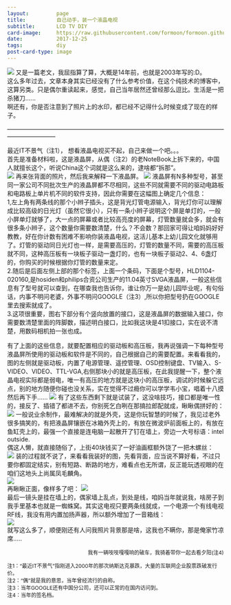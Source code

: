 ```yaml
---
layout:         page
title:          自己动手，装一个液晶电视
subtitle:       LCD TV DIY
card-image:     https://raw.githubusercontent.com/formoon/formoon.github.io/master/attachments/201712/25/DSCO07091900586s-full.jpg
date:           2017-12-25
tags:           diy
post-card-type: image
---
```

![](https://raw.githubusercontent.com/formoon/formoon.github.io/master/attachments/201712/25/DSCO07091900586s-full.jpg)
又是一篇老文，我屈指算了算，大概是14年前，也就是2003年写的:D。  
这么多年过去，文章本身其实已经没有了什么参考价值，在这个纯技术的博客中，这算另类。只是偶尔重读起来，感觉，自己当年居然还曾经那么逗比。生活是一把杀猪刀......  
啊还有，你是否注意到了照片上的水印，都已经不记得什么时候变成了现在的样子。  

————————————————————————————————————————————

最近IT不景气（注1）， 想看液晶电视买不起，自己来做一个吧。。。  
首先是准备材料啦，这是液晶屏，从偶（注2）的老NoteBook上拆下来的，中国人就擅长这个，听说China这个词就是这么来的，逮啥都“拆那”。  
![](https://raw.githubusercontent.com/formoon/formoon.github.io/master/attachments/201712/25/DSCO07032022521s-full.jpg)
再来张背面的照片，然后我来解释一下液晶屏。
![](https://raw.githubusercontent.com/formoon/formoon.github.io/master/attachments/201712/25/DSCO07032023202s-full.jpg)
液晶屏有N多种型号，甚至同一家公司不同批次生产的液晶屏都不尽相同，这些不同就需要不同的驱动电路板和电路板上单片机不同的软件支持，因此你需要在这幅图上确定几个信息：  
1,左上角有两条线的那个小辫子插头，这是背光灯管电源输入，背光灯你可以理解成比较高级的日光灯（虽然它很小），只有一条小辫子说明这个屏是单灯的，一般小屏单灯就够了，大一点的屏幕或者比较高亮度的屏幕，灯管数量就会多，就会有很多条小辫子，这个数量你需要数清楚，什么？不会数？那回家可得让咱妈妈好好教教，好在你计数有困难不影响你装液晶电视，这活儿基本上幼儿园文化就够用了。灯管的驱动同日光灯也一样，是需要高压的，灯管的数量不同，需要的高压板就不同，这种高压板有一块板子驱动一盏灯的，也有一块板子驱动2、4、6盏灯的，你购买的时候根据你灯管的数量来定。  
2.随后是后面左侧上部的那个标签，上面一个条码，下面是个型号，HLD1104-020160,是hosiden和philips合资公司生产的11.04英寸SVGA液晶屏，一般这些信息有了型号就可以查到，在哪查我也告诉你，谁让你万一是幼儿园毕业呢，有句俗话，内事不明问老婆，外事不明问GOOGLE（注3）,所以你把型号扔在GOOGLE里去搜索就成了。  
3.这项很重要，图右下部分有个竖向放置的接口，这是液晶屏的数据输入接口，你需要数清楚里面的阵脚数，描述明白接口，比如我这块是41扣接口，实在说不清楚，用数码相机拍一张也成。  

有了上面的这些信息，就要配置相应的驱动板和高压板，我再说强调一下每种型号液晶屏所使用的驱动板和软件是不同的，自己根据自己的需要配置。来看看我的，图的左侧就是驱动板，内置了电源管理、遥控管理、OSD控制键盘、TV输入、S-VIDEO、VIDEO、TTL-VGA,右侧那块小的就是高压板，在此我提醒一下，整个液晶电视实际都是弱电，唯一有高压的地方就是这块小的高压板，调试的时候躲它远点，别的地方随便你碰也没关系，实在觉得不过瘾你可以学学韦小宝，唱着十八摸然后再下手......
![](https://raw.githubusercontent.com/formoon/formoon.github.io/master/attachments/201712/25/DSCO07091819569s-full.jpg)
有了这些东西剩下就是试装了，这没啥技巧，接口都是唯一性的，接反了、插错了都进不去，你别死乞白咧在那搞拉郎配就成，瞅瞅偶拼好的：  
![](https://raw.githubusercontent.com/formoon/formoon.github.io/master/attachments/201712/25/DSCO07091814324s-full.jpg)
一般说业余制作，最难解决的就是外壳，这是你玩智慧的时候了，我见过老外很多搞笑的，有把液晶屏镶嵌在冰箱外壳上的，有放在微波炉前面板上的，有放在鱼缸壳上的，最强一个直接是连电脑一起散开了钉在墙上，旁边一大号标语：intel outside.  
偶这人懒，就直接随俗了，上街40块钱买了一好油画框额外饶了一把木螺丝：  
![](https://raw.githubusercontent.com/formoon/formoon.github.io/master/attachments/201712/25/DSCO07091818125s-full.jpg)
装的过程就不说了，来看看我装好的图，先看背面，应当说不算好看，不过只要你都固定结实，别有短路、断路的地方，难看点也无所谓，反正能玩透视眼的在咱们这地头上尚属凤毛麟角。  
![](https://raw.githubusercontent.com/formoon/formoon.github.io/master/attachments/201712/25/DSCO07091843360s-full.jpg)  
再瞅瞅正面，像样多了吧：
![](https://raw.githubusercontent.com/formoon/formoon.github.io/master/attachments/201712/25/DSCO07091844582s-full.jpg)  
最后一镜头是挂在墙上的，偶家墙上乱点，到处是线，咱妈当年就说我，啥房子到我手里基本也就是一蜘蛛窝。其实这电视只要两条线就成，一个电源一个有线电视RF线，我没有用内置加扬声器，所以额外增加了一音箱线：  
![](https://raw.githubusercontent.com/formoon/formoon.github.io/master/attachments/201712/25/DSCO07091900586s-full.jpg)  
就写这么多了，顺便刚还有人问我照片背景那是啥，这我也不瞒你，那是俺家竹凉席.....
<div align="right" style="font-size:12px">
我有一辆吱吱嘎嘎响的破车，我骑着带你一起去看夕阳(注4)
</div>
<p><p><p>
									
<div style="font-size:12px">
注1：“最近IT不景气”指刚进入2000年的那次纳斯达克暴跌，大量的互联网企业股票跌破发行价。<br> 
注2：“偶”就是我的意思，当年曾经流行的自称。<br>  
注3：当年GOOGLE还有中国分公司，还可以正常的在国内访问到。<br>  
注4：当年的签名档。
</div>
